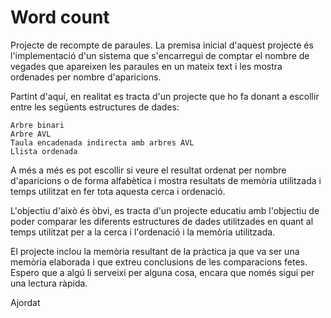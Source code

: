 # Word count


Projecte de recompte de paraules. 
La premisa inicial d'aquest projecte és l'implementació d'un sistema que s'encarregui de comptar el nombre de vegades que apareixen 
les paraules en un mateix text i les mostra ordenades per nombre d'aparicions. 

Partint d'aquí, en realitat es tracta d'un projecte que ho fa donant a escollir entre les següents estructures de dades:

    Arbre binari
    Arbre AVL
    Taula encadenada indirecta amb arbres AVL
    Llista ordenada
  
A més a més es pot escollir si veure el resultat ordenat per nombre d'aparicions o de forma alfabètica i mostra resultats de memòria
utilitzada i temps utilitzat en fer tota aquesta cerca i ordenació.

L'objectiu d'això és òbvi, es tracta d'un projecte educatiu amb l'objectiu de poder comparar les diferents estructures de dades utilitzades
en quant al temps utilitzat per a la cerca i l'ordenació i la memòria utilitzada.

El projecte inclou la memòria resultant de la pràctica ja que va ser una memòria elaborada i que extreu conclusions de les comparacions
fetes. Espero que a algú li serveixi per alguna cosa, encara que només sigui per una lectura ràpida.


Ajordat 

